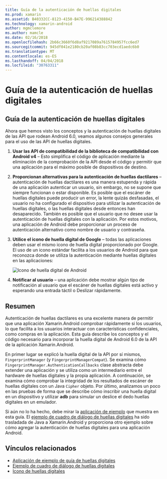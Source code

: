 ```yaml
---
title: Guía de la autenticación de huellas digitales
ms.prod: xamarin
ms.assetid: B40332CC-8123-4150-B47E-996214388842
ms.technology: xamarin-android
author: mgmclemore
ms.author: mamcle
ms.date: 02/16/2018
ms.openlocfilehash: 2b66c3660f6d8af9217089a7615784957fcc6ed7
ms.sourcegitcommit: 945df041e2180cb20af08b83cc703ecd1aedc6b0
ms.translationtype: MT
ms.contentlocale: es-ES
ms.lasthandoff: 04/04/2018
ms.locfileid: "30763311"
---
```

# <a name="fingerprint-authentication-guidance"></a>Guía de la autenticación de huellas digitales

## <a name="fingerprint-authentication-guidance"></a>Guía de la autenticación de huellas digitales

Ahora que hemos visto los conceptos y la autenticación de huellas digitales de las API que rodean Android 6.0, veamos algunos consejos generales para el uso de las API de huellas digitales.

1. **Usar las API de compatibilidad de la biblioteca de compatibilidad con Android v4** &ndash; Esto simplifica el código de aplicación mediante la eliminación de la comprobación de la API desde el código y permitir que una aplicación para el máximo posible de dispositivos de destino.
2. **Proporcionan alternativas para la autenticación de huellas dactilares** &ndash; autenticación de huellas dactilares es una manera estupenda y rápida de una aplicación autenticar un usuario, sin embargo, no se supone que siempre funcionan o estar disponible. Es posible que el escáner de huellas digitales puede producir un error, la lente quizás desfasadas, el usuario no ha configurado el dispositivo para utilizar la autenticación de huellas digitales, o las huellas digitales desde entonces han desaparecido. También es posible que el usuario que no desee usar la autenticación de huellas digitales con la aplicación. Por estos motivos, una aplicación de Android debe proporcionar un proceso de autenticación alternativo como nombre de usuario y contraseña.
3. **Utilice el icono de huella digital de Google** &ndash; todas las aplicaciones deben usar el mismo icono de huella digital proporcionado por Google. El uso de un icono estándar facilita a los usuarios de Android para que reconozca donde se utiliza la autenticación mediante huellas digitales en las aplicaciones: 
    
    ![Icono de huella digital de Android](summary-images/ic-fp-40px.png)
    
4. **Notificar al usuario** &ndash; una aplicación debe mostrar algún tipo de notificación al usuario que el escáner de huellas digitales está activo y esperando una entrada táctil o Deslizar rápidamente. 

## <a name="summary"></a>Resumen

Autenticación de huellas dactilares es una excelente manera de permitir que una aplicación Xamarin.Android comprobar rápidamente si los usuarios, lo que facilita a los usuarios interactuar con características confidenciales, como compras en la aplicación. Esta guía describe los conceptos y el código necesario para incorporar la huella digital de Android 6.0 de la API de la aplicación Xamarin.Android.

En primer lugar se explicó la huella digital de la API por sí mismos, `FingerprintManager` (y `FingerprintManagerCompat`). Se examina cómo `FingerprintManager.AuthenticationCallbacks` clase abstracta debe extender una aplicación y se utiliza como un intermediario entre el hardware de huellas digitales y la propia aplicación. A continuación, se examina cómo comprobar la integridad de los resultados de escáner de huellas digitales con un Java `Cipher` objeto. Por último, analizamos un poco en las pruebas de forma que se describe cómo inscribir una huella digital en un dispositivo y utilizar **adb** para simular un deslice el dedo huellas digitales en un emulador. 

Si aún no lo ha hecho, debe mirar la [aplicación de ejemplo](https://github.com/xamarin/monodroid-samples/tree/master/FingerprintGuide) que muestra en esta guía. El [ejemplo de cuadro de diálogo de huellas digitales](https://developer.xamarin.com/samples/monodroid/android-m/FingerprintDialog/) ha sido trasladada de Java a Xamarin.Android y proporciona otro ejemplo sobre cómo agregar la autenticación de huellas digitales para una aplicación Android.



## <a name="related-links"></a>Vínculos relacionados

- [Aplicación de ejemplo de guía de huellas digitales](https://github.com/xamarin/monodroid-samples/tree/master/FingerprintGuide)
- [Ejemplo de cuadro de diálogo de huellas digitales](https://developer.xamarin.com/samples/monodroid/android-m/FingerprintDialog/)
- [Icono de huellas digitales](https://developer.android.comhttps://developer.xamarin.com/samples/FingerprintDialog/res/drawable-hdpi/ic_fp_40px.html)
